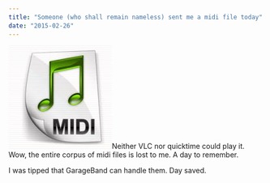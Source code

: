 ```yaml
---
title: "Someone (who shall remain nameless) sent me a midi file today"
date: "2015-02-26"
---
```


[![midi](images/midi.jpeg)](http://theludwigs.com/wp-content/uploads/2015/02/midi.jpeg)Neither VLC nor quicktime could play it. Wow, the entire corpus of midi files is lost to me. A day to remember.

I was tipped that GarageBand can handle them. Day saved.
